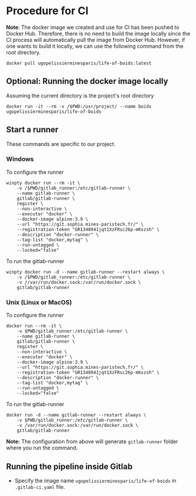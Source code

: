 # Procedure for CI

**Note**: The docker image we created and use for CI has been pushed to Docker Hub. Therefore, there is no need to build the image locally since the CI process will automatically pull the image from Docker Hub. However, if one wants to build it locally, we can use the following command from the root directory.

`docker pull ugopelissierminesparis/life-of-boids:latest`

## Optional: Running the docker image locally
Assuming the current directory is the project's root directory
```
docker run -it --rm -v /$PWD:/usr/project/ --name boids ugopelissierminesparis/life-of-boids
```

## Start a runner

These commands are specific to our project.

### Windows
To configure the runner
```
winpty docker run --rm -it \
	-v /$PWD/gitlab_runner:/etc/gitlab-runner \
	--name gitlab-runner \
	gitlab/gitlab-runner \
	register \
	--non-interactive \
	--executor "docker" \
	--docker-image alpine:3.9 \
	--url "https://git.sophia.mines-paristech.fr/" \
	--registration-token "GR1348941jqt1XzFRsc26p-mKxzsh" \
	--description "docker-runner" \
	--tag-list "docker,mytag" \
	--run-untagged \
	--locked="false"
```

To run the gitlab-runner
```
winpty docker run -d --name gitlab-runner --restart always \
	-v /$PWD/gitlab_runner:/etc/gitlab-runner \
	-v //var/run/docker.sock:/var/run/docker.sock \
	gitlab/gitlab-runner
```

### Unix (Linux or MacOS)
To configure the runner
```
docker run --rm -it \
	-v $PWD/gitlab_runner:/etc/gitlab-runner \
	--name gitlab-runner \
	gitlab/gitlab-runner \
	register \
	--non-interactive \
	--executor "docker" \
	--docker-image alpine:3.9 \
	--url "https://git.sophia.mines-paristech.fr/" \
	--registration-token "GR1348941jqt1XzFRsc26p-mKxzsh" \
	--description "docker-runner" \
	--tag-list "docker,mytag" \
	--run-untagged \
	--locked="false"
```

To run the gitlab-runner
```
docker run -d --name gitlab-runner --restart always \
	-v $PWD/gitlab_runner:/etc/gitlab-runner \
	-v /var/run/docker.sock:/var/run/docker.sock \
	gitlab/gitlab-runner
```

**Note:** The configuration from above will generate `gitlab-runner` folder where you run the command.

## Running the pipeline inside Gitlab

- Specify the image name `ugopelissierminesparis/life-of-boids` in `.gitlab-ci.yaml` file.


